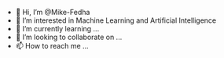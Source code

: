 - 👋 Hi, I’m @Mike-Fedha
- 👀 I’m interested in Machine Learning and Artificial Intelligence
- 🌱 I’m currently learning ...
- 💞️ I’m looking to collaborate on ...
- 📫 How to reach me ...

<!---
Mike-Fedha/Mike-Fedha is a ✨ special ✨ repository because its `README.md` (this file) appears on your GitHub profile.
You can click the Preview link to take a look at your changes.
--->
